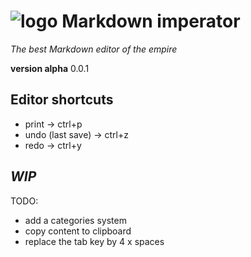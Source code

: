 # ![logo](https://i.goopics.net/lhw9s2.png) Markdown imperator

*The best Markdown editor of the empire*

**version alpha** 0.0.1

## Editor shortcuts
- print -> ctrl+p
- undo (last save) -> ctrl+z
- redo -> ctrl+y

## *WIP*

TODO:

- add a categories system
- copy content to clipboard
- replace the tab key by 4 x spaces
